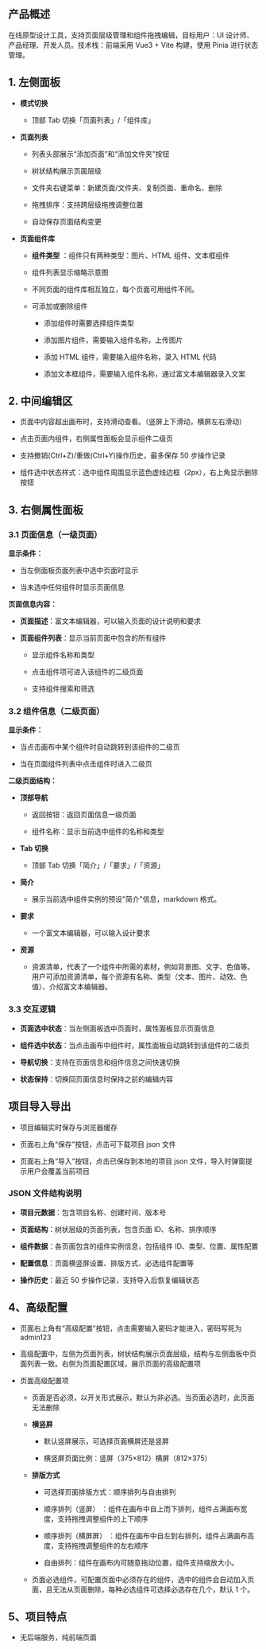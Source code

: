 ## 产品概述

在线原型设计工具，支持页面层级管理和组件拖拽编辑，目标用户：UI 设计师、产品经理、开发人员。技术栈：前端采用 Vue3 + Vite 构建，使用 Pinia 进行状态管理。

## 1. 左侧面板

- **模式切换**
    
    - 顶部 Tab 切换「页面列表」/「组件库」
        
- **页面列表**
    
    - 列表头部展示“添加页面”和“添加文件夹”按钮
        
    - 树状结构展示页面层级
        
    - 文件夹右键菜单：新建页面/文件夹、复制页面、重命名、删除
        
    - 拖拽排序：支持跨层级拖拽调整位置
        
    - 自动保存页面结构变更
        
- **页面组件库**
    
    - **组件类型** ：组件只有两种类型：图片、HTML 组件、文本框组件
        
    - 组件列表显示缩略示意图
        
    - 不同页面的组件库相互独立，每个页面可用组件不同。
        
    - 可添加或删除组件
        
        - 添加组件时需要选择组件类型
            
        - 添加图片组件，需要输入组件名称，上传图片
            
        - 添加 HTML 组件，需要输入组件名称，录入 HTML 代码
            
        - 添加文本框组件，需要输入组件名称，通过富文本编辑器录入文案
            

## 2. 中间编辑区

- 页面中内容超出画布时，支持滑动查看。（竖屏上下滑动，横屏左右滑动）
    
- 点击页面内组件，右侧属性面板会显示组件二级页
    
- 支持撤销(Ctrl+Z)/重做(Ctrl+Y)操作历史，最多保存 50 步操作记录
    
- 组件选中状态样式：选中组件周围显示蓝色虚线边框（2px），右上角显示删除按钮
    

## 3. 右侧属性面板

### 3.1 页面信息（一级页面）

**显示条件：**

- 当左侧面板页面列表中选中页面时显示
    
- 当未选中任何组件时显示页面信息
    

**页面信息内容：**

- **页面描述**：富文本编辑器，可以输入页面的设计说明和要求
    
- **页面组件列表**：显示当前页面中包含的所有组件
    
    - 显示组件名称和类型
        
    - 点击组件项可进入该组件的二级页面
        
    - 支持组件搜索和筛选
        

### 3.2 组件信息（二级页面）

**显示条件：**

- 当点击画布中某个组件时自动跳转到该组件的二级页
    
- 当在页面组件列表中点击组件时进入二级页
    

**二级页面结构：**

- **顶部导航**
    
    - 返回按钮：返回页面信息一级页面
        
    - 组件名称：显示当前选中组件的名称和类型
        
- **Tab 切换**
    
    - 顶部 Tab 切换「简介」/「要求」/「资源」
        
- **简介**
    
    - 展示当前选中组件实例的预设"简介"信息，markdown 格式。
        
- **要求**
    
    - 一个富文本编辑器，可以输入设计要求
        
- **资源**
    
    - 资源清单，代表了一个组件中所需的素材，例如背景图、文字、色值等。用户可添加资源清单，每个资源有名称、类型（文本、图片、动效、色值）、介绍富文本编辑器。
        

### 3.3 交互逻辑

- **页面选中状态**：当左侧面板选中页面时，属性面板显示页面信息
    
- **组件选中状态**：当点击画布中组件时，属性面板自动跳转到该组件的二级页
    
- **导航切换**：支持在页面信息和组件信息之间快速切换
    
- **状态保持**：切换回页面信息时保持之前的编辑内容
    

## 项目导入导出

- 项目编辑实时保存与浏览器缓存
    
- 页面右上角“保存”按钮，点击可下载项目 json 文件
    
- 页面右上角“导入”按钮，点击已保存到本地的项目 json 文件，导入时弹窗提示用户会覆盖当前项目
    

### JSON 文件结构说明

- **项目元数据**：包含项目名称、创建时间、版本号
    
- **页面结构**：树状层级的页面列表，包含页面 ID、名称、排序顺序
    
- **组件数据**：各页面包含的组件实例信息，包括组件 ID、类型、位置、属性配置
    
- **配置信息**：页面横竖屏设置、排版方式、必选组件配置等
    
- **操作历史**：最近 50 步操作记录，支持导入后恢复编辑状态
    

## 4、高级配置

- 页面右上角有“高级配置”按钮，点击需要输入密码才能进入，密码写死为 admin123
    
- 高级配置中，左侧为页面列表，树状结构展示页面层级，结构与左侧面板中页面列表一致。右侧为页面配置区域，展示页面的高级配置项
    
- 页面高级配置项
    
    - 页面是否必须，以开关形式展示，默认为非必选。当页面必选时，此页面无法删除
        
    - **横竖屏**
        
        - 默认竖屏展示，可选择页面横屏还是竖屏
            
        - 横竖屏页面比例：竖屏（375×812）横屏（812×375）
            
    - **排版方式**
        
        - 可选择页面排版方式：顺序排列与自由排列
            
        - 顺序排列（竖屏） ：组件在画布中自上而下排列，组件占满画布宽度，支持拖拽调整组件的上下顺序
            
        - 顺序排列（横屏屏） ：组件在画布中自左到右排列，组件占满画布高度，支持拖拽调整组件的左右顺序
            
        - 自由排列：组件在画布内可随意拖动位置，组件支持缩放大小。
            
    - 页面必选组件，可配置页面中必须存在的组件，选中的组件会自动加入页面，且无法从页面删除，每种必选组件可选择必选存在几个，默认 1 个。
        

## 5、项目特点

- 无后端服务，纯前端页面